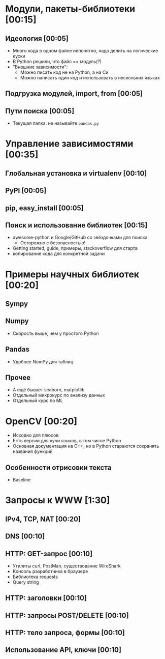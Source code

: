 # Модули, пакеты-библиотеки [00:15]
## Идеология [00:05]
* Много кода в одном файле непонятно, надо делить на логические куски
* В Python решили, что файл == модуль(?)
* "Внешние зависимости":
  * Можно писать код не на Python, а на Си
  * Можно написать один код и использовать в нескольких языках
## Подгрузка модулей, import, from [00:05]
## Пути поиска [00:05]
* Текущая папка: не называйте `pandas.py`

# Управление зависимостями [00:35]
## Глобальная установка и virtualenv [00:10]
## PyPI [00:05]
## pip, easy_install [00:05]
## Поиск и использование библиотек [00:15]
* awesome-python и Google/GitHub со звёздочками для поиска
  * Осторожно с безопасностью!
* Getting started, guide, примеры, stackoverflow для старта
* копирование кода для конкретной задачи

# Примеры научных библиотек [00:20]
## Sympy
## Numpy
* Скорость выше, чем у простого Python
## Pandas
* Удобнее NumPy для таблиц
## Прочее
* А ещё бывает seaborn, matplotlib
* Отдельный микрокурс по анализу данных 
* Отдельный курс по ML

# OpenCV [00:20]
* Исходно для плюсов
* Есть версии для кучи языков, в том числе Python
* Основная документация на C++, но в Python стараются сохранять названия функций
## Особенности отрисовки текста
* Baseline

# Запросы к WWW [1:30]
## IPv4, TCP, NAT [00:20]
## DNS [00:10]
## HTTP: GET-запрос [00:10]
* Утилиты curl, PostMan, существование WireShark
* Консоль разработчика в браузере
* Библиотека requests
* Query string
## HTTP: заголовки [00:10]
## HTTP: запросы POST/DELETE [00:10]
## HTTP: тело запроса, формы [00:10]
## Использование API, ключи [00:10]
